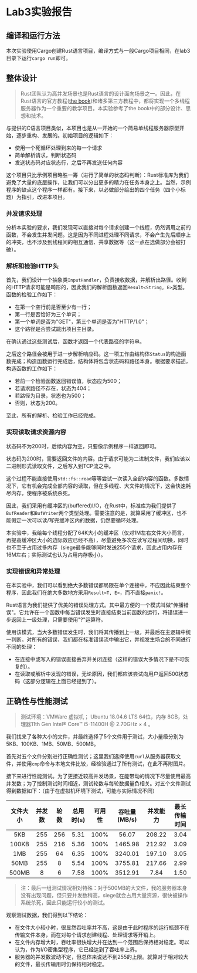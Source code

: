 # Lab3实验报告

## 编译和运行方法

本次实验使用Cargo创建Rust语言项目，编译方式与一般Cargo项目相同，在lab3目录下运行`cargo run`即可。

## 整体设计

> Rust团队认为高并发场景也是Rust语言的设计面向场景之一。因此，在Rust语言的官方教程([the book](https://doc.rust-lang.org/book/))和诸多第三方教程中，都将实现一个多线程服务器作为一个重要的教学项目。本实验参考了the book中的部分设计、思想和技术。

与提供的C语言项目类似，本项目也是从一开始的一个简易单线程服务器原型开始，逐步重构、发展的。初始项目的逻辑如下：
- 使用一个死循环处理到来的每一个请求
- 简单解析请求，判断状态码
- 发送状态码对应状态行，之后不再发送任何内容

这个项目只比示例项目略胜一筹（进行了简单的状态码判断）：Rust标准库为我们避免了大量的底层操作，让我们可以分出更多的精力在任务本身之上。当然，示例程序的缺点这个程序一样都有。接下来，以必做部分给出的四个任务（四个小标题）为指引，改进本项目。

### 并发请求处理

分析本实验的要求，我们发现可以直接对每个请求创建一个线程，仍然调用之前的函数，不会发生并发问题。这是因为不同进程处理不同请求，不会产生先后顺序上的冲突，也不涉及到线程间的相互通信、共享数据等（这一点在选做部分会被打破）。

### 解析和检验HTTP头

首先，我们设计一个抽象类`InputHandler`，负责接收数据，并解析出路径。收到的HTTP请求可能是畸形的，因此我们的解析函数返回`Result<String, E>`类型。函数的检验工作如下：
- 在第一个空行前是否至少有一行；
- 第一行是否恰好为三个单词；
- 第一个单词是否为"GET"，第三个单词是否为"HTTP/1.0"；
- 这个路径是否尝试跳出项目主目录。

在确认通过这些测试后，函数才返回一个代表路径的字符串。

之后这个路径会被用于进一步解析响应码。这一项工作由结构体`Status`的构造函数完成；构造函数运行完成后，结构体将包含状态码和路径本身。根据要求描述，构造函数的工作如下：
- 若前一个检验函数返回错误值，状态应为500；
- 若请求路径不存在，状态为404；
- 若路径为目录，状态也为500；
- 否则，状态为200。

至此，所有的解析、检验工作已经完成。

### 实现读取请求资源内容

状态码不为200时，后续内容为空，只要像示例程序一样返回即可。

状态码为200时，需要返回文件的内容。由于请求可能为二进制文件，我们应该以二进制形式读取文件，之后写入到TCP流之中。

这个过程不能直接使用`std::fs::read`等等尝试一次读入全部内容的函数。多数情况下，它有机会完成全部内容的读取，但在多线程、大文件的情况下，这会快速耗尽内存，使程序被系统杀死。

因此，我们采用有缓冲区的(buffered)I/O，在Rust中，标准库为我们提供了`BufReader`和`BufWriter`两个类型处理。需要注意的是，就算采用了缓冲区，也不能假定一次可以读/写完缓冲区内的数据，仍然要循环处理。

本实验中，我给每个线程分配了64K大小的缓冲区（仅对1M左右文件大小而言，再提高缓冲区大小的边际效应已经不高），尽量避免多次在读写过程间切换，同时也不至于占用过多内存（siege最多能够同时发送255个请求，因此占用内存在16M左右；实际测试也认为占用内存极小）。

### 实现错误和异常处理

在本实验中，我们可以看到绝大多数错误都局限在单个连接中，不应因此结束整个程序，因此我们在绝大多数地方采用`Result<T, E>`，而不直接`panic!`。

Rust语言为我们提供了优美的错误处理方式。其中最方便的一个模式叫做"传播错误"。它允许在一个函数中每当错误发生时直接结束当前函数的运行，将错误进一步返回上一级处理，只需要使用"?"运算符。

使用该模式，当大多数错误发生时，我们将其传播到上一级，并最后在主逻辑中统一判断。对所有的错误，我们都在标准错误流中输出它，并视发生场合的不同进行不同的处理：
- 在连接中或写入的错误直接丢弃并关闭连接（这样的错误大多情况下是不可恢复的）。
- 在读取或解析中发现的错误，无论原因，我们都应该尝试向用户返回500状态码（这部分逻辑在上面已经提到了）。

## 正确性与性能测试

> 测试环境：VMWare 虚拟机；
Ubuntu 18.04.6 LTS 64位，内存 8GB，处理器11th Gen Intel® Core™ i5-11400H @ 2.70GHz × 4 。


我们找来了各种大小的文件，并最终选择了5个文件用于测试，大小量级分别为5KB、100KB、1MB、50MB、500MB。

首先对五个文件分别进行正确性测试；这里我们选择使用`curl`从服务器获取文件，并使用`cmp`命令与本地文件比较，经检验通过了所有测试，在此不再附图片。

接下来进行性能测试。为了更接近较高并发场景，在能带动的情况下尽量使用最高并发数；为了控制测试时间相近，测试轮数与每轮数据量负相关。对五个文件测试得到数据如下：（由于在虚拟机环境下测试，可能与实际情况不同）

| 文件大小 | 并发数 | 轮数 | 总用时(s) | 可用性 | 吞吐量(MB/s) | 并发能力 | 最长传输时间 |
| :-----: | :---: | :-: | :------: | :---: | :---------: | :-----: | :-------: |
| 5KB     | 255   | 256 | 5.31     | 100%  | 56.07       | 208.22  | 3.04      |
| 100KB   | 255   | 216 | 5.36     | 100%  | 1465.98     | 212.92  | 3.09      |
| 1MB     | 255   | 64  | 6.35     | 100%  | 3240.01     | 197.10  | 3.05      |
| 50MB    | 255   | 8   | 5.54     | 100%  | 3755.81     | 217.66  | 2.99      |
| 500MB   | 8     | 6   | 7.58     | 100%  | 3512.91     |   7.84  | 1.50      |

> 注：最后一组测试情况相对特殊：对于500MB的大文件，我的服务器本身没有出现问题，但只要并发数稍高，siege就会占用大量资源，很快被操作系统杀死，因此只能运行较小的测试。

观察测试数据，我们得到以下结论：
- 在文件大小较小时，很显然吞吐率并不高，这是由于此时程序的运行瓶颈不在传输文件本身，而在对每个请求创建线程、处理请求等开销上。
- 在文件内存增大时，吞吐率很快增大并在达到一个范围后保持相对稳定。可以认为，作为I/O密集型程序，它已经达到了吞吐率上界。
- 服务器的并发数波动不定，但总体来说达不到255的上限。就算对于相对较大的文件，最长传输用时仍保持相对稳定。